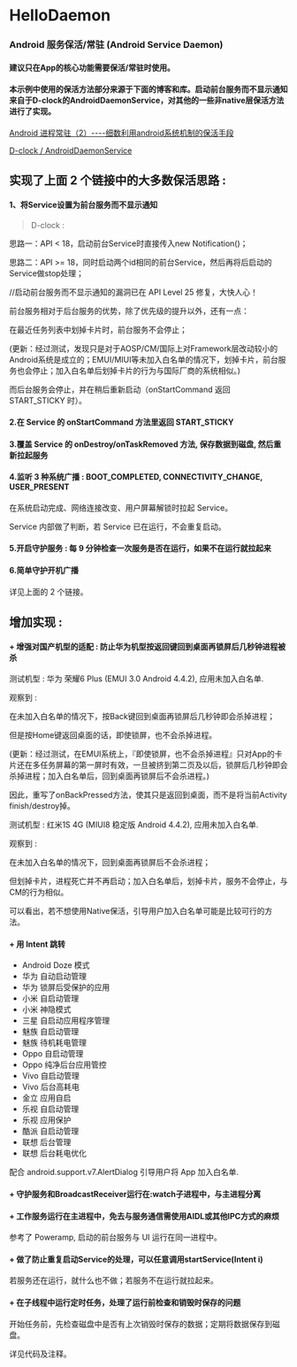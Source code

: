 # HelloDaemon
### Android 服务保活/常驻 (Android Service Daemon)

#### 建议只在App的核心功能需要保活/常驻时使用。

#### 本示例中使用的保活方法部分来源于下面的博客和库。启动前台服务而不显示通知来自于D-clock的AndroidDaemonService，对其他的一些非native层保活方法进行了实现。

[Android 进程常驻（2）----细数利用android系统机制的保活手段](http://blog.csdn.net/marswin89/article/details/50890708)

[D-clock / AndroidDaemonService](https://github.com/D-clock/AndroidDaemonService)

## 实现了上面 2 个链接中的大多数保活思路 :

#### 1、将Service设置为前台服务而不显示通知

> D-clock :  
>  
思路一：API < 18，启动前台Service时直接传入new Notification()；
>   
思路二：API >= 18，同时启动两个id相同的前台Service，然后再将后启动的Service做stop处理；

//启动前台服务而不显示通知的漏洞已在 API Level 25 修复，大快人心！

前台服务相对于后台服务的优势，除了优先级的提升以外，还有一点：

在最近任务列表中划掉卡片时，前台服务不会停止；

(更新：经过测试，发现只是对于AOSP/CM/国际上对Framework层改动较小的Android系统是成立的；EMUI/MIUI等未加入白名单的情况下，划掉卡片，前台服务也会停止；加入白名单后划掉卡片的行为与国际厂商的系统相似。)

而后台服务会停止，并在稍后重新启动（onStartCommand 返回 START_STICKY 时）。

#### 2.在 Service 的 onStartCommand 方法里返回 START_STICKY

#### 3.覆盖 Service 的 onDestroy/onTaskRemoved 方法, 保存数据到磁盘, 然后重新拉起服务

#### 4.监听 3 种系统广播 : BOOT\_COMPLETED, CONNECTIVITY\_CHANGE, USER\_PRESENT

在系统启动完成、网络连接改变、用户屏幕解锁时拉起 Service。

Service 内部做了判断，若 Service 已在运行，不会重复启动。

#### 5.开启守护服务 : 每 9 分钟检查一次服务是否在运行，如果不在运行就拉起来

#### 6.简单守护开机广播

详见上面的 2 个链接。

## 增加实现 :

#### \+ 增强对国产机型的适配 : 防止华为机型按返回键回到桌面再锁屏后几秒钟进程被杀

测试机型 : 华为 荣耀6 Plus (EMUI 3.0 Android 4.4.2), 应用未加入白名单.

>  
观察到 :
>  
在未加入白名单的情况下，按Back键回到桌面再锁屏后几秒钟即会杀掉进程；
>  
但是按Home键返回桌面的话，即使锁屏，也不会杀掉进程。

(更新：经过测试，在EMUI系统上，『即使锁屏，也不会杀掉进程』只对App的卡片还在多任务屏幕的第一屏时有效，一旦被挤到第二页及以后，锁屏后几秒钟即会杀掉进程；加入白名单后，回到桌面再锁屏后不会杀进程。)

因此，重写了onBackPressed方法，使其只是返回到桌面，而不是将当前Activity finish/destroy掉。

测试机型 : 红米1S 4G (MIUI8 稳定版 Android 4.4.2), 应用未加入白名单.

>  
观察到 :
>  
在未加入白名单的情况下，回到桌面再锁屏后不会杀进程；
>  
但划掉卡片，进程死亡并不再启动；加入白名单后，划掉卡片，服务不会停止，与CM的行为相似。

可以看出，若不想使用Native保活，引导用户加入白名单可能是比较可行的方法。

#### \+ 用 Intent 跳转

- Android Doze 模式
- 华为 自动启动管理
- 华为 锁屏后受保护的应用
- 小米 自启动管理
- 小米 神隐模式
- 三星 自启动应用程序管理
- 魅族 自启动管理
- 魅族 待机耗电管理
- Oppo 自启动管理
- Oppo 纯净后台应用管控
- Vivo 自启动管理
- Vivo 后台高耗电
- 金立 应用自启
- 乐视 自启动管理
- 乐视 应用保护
- 酷派 自启动管理
- 联想 后台管理
- 联想 后台耗电优化

配合 android.support.v7.AlertDialog 引导用户将 App 加入白名单.

#### \+ 守护服务和BroadcastReceiver运行在:watch子进程中，与主进程分离

#### \+ 工作服务运行在主进程中，免去与服务通信需使用AIDL或其他IPC方式的麻烦

参考了 Poweramp, 启动的前台服务与 UI 运行在同一进程中。

#### \+ 做了防止重复启动Service的处理，可以任意调用startService(Intent i)

若服务还在运行，就什么也不做；若服务不在运行就拉起来。

#### \+ 在子线程中运行定时任务，处理了运行前检查和销毁时保存的问题

开始任务前，先检查磁盘中是否有上次销毁时保存的数据；定期将数据保存到磁盘。

详见代码及注释。
